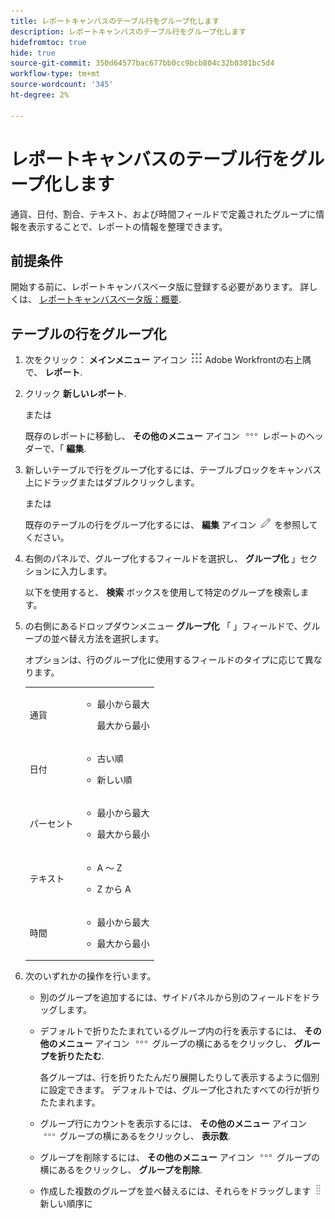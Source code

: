 ```yaml
---
title: レポートキャンバスのテーブル行をグループ化します
description: レポートキャンバスのテーブル行をグループ化します
hidefromtoc: true
hide: true
source-git-commit: 350d64577bac677bb0cc9bcb804c32b0301bc5d4
workflow-type: tm+mt
source-wordcount: '345'
ht-degree: 2%

---
```



# レポートキャンバスのテーブル行をグループ化します

通貨、日付、割合、テキスト、および時間フィールドで定義されたグループに情報を表示することで、レポートの情報を整理できます。

## 前提条件

開始する前に、レポートキャンバスベータ版に登録する必要があります。 詳しくは、 [レポートキャンバスベータ版：概要](/help/quicksilver/product-announcements/betas/canvas-dashboards-beta/reporting-canvas-beta-overview.md).

## テーブルの行をグループ化

1. 次をクリック： **メインメニュー** アイコン ![](assets/main-menu-icon.png) Adobe Workfrontの右上隅で、 **レポート**.
1. クリック **新しいレポート**.

   または

   既存のレポートに移動し、 **その他のメニュー** アイコン ![](assets/more-icon.png) レポートのヘッダーで、「 **編集**.

1. 新しいテーブルで行をグループ化するには、テーブルブロックをキャンバス上にドラッグまたはダブルクリックします。

   または

   既存のテーブルの行をグループ化するには、 **編集** アイコン ![](assets/edit-icon.png) を参照してください。

1. 右側のパネルで、グループ化するフィールドを選択し、 **グループ化** 」セクションに入力します。

   以下を使用すると、 **検索** ボックスを使用して特定のグループを検索します。

1. の右側にあるドロップダウンメニュー **グループ化** 「 」フィールドで、グループの並べ替え方法を選択します。

   オプションは、行のグループ化に使用するフィールドのタイプに応じて異なります。

   <table style="table-layout:auto"> 
    <col> 
    <col> 
    <tbody> 
     <tr> 
      <td role="rowheader">通貨</td> 
      <td> 
       <ul> 
        <li> <p>最小から最大</p> <p>最大から最小</p> </li> 
       </ul> </td> 
     </tr> 
     <tr> 
      <td role="rowheader">日付</td> 
      <td> 
       <ul> 
        <li> <p>古い順</p> </li> 
        <li> <p>新しい順</p> </li> 
       </ul> </td> 
     </tr> 
     <tr> 
      <td role="rowheader">パーセント</td> 
      <td> 
       <ul> 
        <li> <p>最小から最大</p> </li> 
        <li> <p>最大から最小</p> </li> 
       </ul> </td> 
     </tr> 
     <tr> 
      <td role="rowheader">テキスト</td> 
      <td> 
       <ul> 
        <li> <p>A ～ Z</p> </li> 
        <li> <p>Z から A</p> </li> 
       </ul> </td> 
     </tr> 
     <tr> 
      <td role="rowheader">時間</td> 
      <td> 
       <ul> 
        <li> <p>最小から最大</p> </li> 
        <li> <p>最大から最小</p> </li> 
       </ul> </td> 
     </tr> 
    </tbody> 
   </table>

1. 次のいずれかの操作を行います。

   * 別のグループを追加するには、サイドパネルから別のフィールドをドラッグします。
   * デフォルトで折りたたまれているグループ内の行を表示するには、 **その他のメニュー** アイコン ![](assets/more-icon.png) グループの横にあるをクリックし、 **グループを折りたたむ**.

     各グループは、行を折りたたんだり展開したりして表示するように個別に設定できます。 デフォルトでは、グループ化されたすべての行が折りたたまれます。

   * グループ行にカウントを表示するには、 **その他のメニュー** アイコン ![](assets/more-icon-27x15.png) グループの横にあるをクリックし、 **表示数**.
   * グループを削除するには、 **その他のメニュー** アイコン ![](assets/more-icon.png) グループの横にあるをクリックし、 **グループを削除**.
   * 作成した複数のグループを並べ替えるには、それらをドラッグします ![](assets/move-icon---dots.png) 新しい順序に
